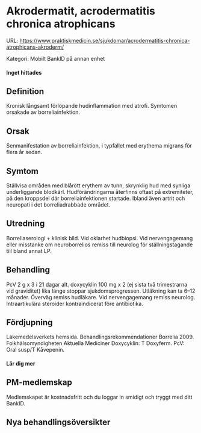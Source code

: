 # Akrodermatit, acrodermatitis chronica atrophicans

URL: https://www.praktiskmedicin.se/sjukdomar/acrodermatitis-chronica-atrophicans-akroderm/



Kategori: Mobilt BankID på annan enhet

#### Inget hittades

## Definition

Kronisk långsamt förlöpande hudinflammation med atrofi. Symtomen orsakade av borreliainfektion.

## Orsak

Senmanifestation av borreliainfektion, i typfallet med erythema migrans för flera år sedan.

## Symtom

Ställvisa områden med blårött erythem av tunn, skrynklig hud med synliga underliggande blodkärl. Hudförändringarna återfinns oftast på extremiteter, på den kroppsdel där borreliainfektionen startade. Ibland även artrit och neuropati i det borreliadrabbade området.

## Utredning

Borreliaserologi + klinisk bild. Vid oklarhet hudbiopsi. Vid nervengagemang eller misstanke om neuroborrelios remiss till neurolog för ställningstagande till bland annat LP.

## Behandling

PcV 2 g x 3 i 21 dagar alt. doxycyklin 100 mg x 2 (ej sista två trimestrarna vid graviditet) lika länge stoppar sjukdomsprogressen. Utläkning kan ta 6–12 månader. Överväg remiss hudläkare. Vid nervengagemang remiss neurolog. Intraartikulära steroider kontraindicerat före antibiotika.

## Fördjupning

Läkemedelsverkets hemsida. Behandlingsrekommendationer Borrelia 2009.
Folkhälsomyndigheten
Aktuella Mediciner
Doxycyklin: T Doxyferm.
PcV: Oral susp/T Kåvepenin.

#### Lär dig mer

## PM-medlemskap

Medlemskapet är kostnadsfritt och du loggar in smidigt och tryggt med ditt BankID.

## Nya behandlingsöversikter

